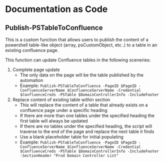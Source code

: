 # Documentation as Code

## Publish-PSTableToConfluence

This is a custom function that allows users to publish the content of a powershell table-like object (array, psCustomObject, etc..) to a table in an existing confluence page.

This function can update Confluence tables in the following sceneries:

1. Complete page update
   - The only data on the page will be the table published by the automation
   - Example: `Publish-PSTableToConfluence -PageID $PageID -ConfluenceServerName $ConfluenceServerName -Credential $ConfluenceCreds -PSTable $DomainControllerInfo -IncludeFooter`
2. Replace content of existing table within section
   - This will replace the content of a table that already exists on a confluence page under a specific heading
   - If there are more than one tables under the specified heading the first table will always be updated
   - If there are no tables under the specified heading, the script will traverse to the end of the page and replace the next table it finds
   - Use a blank placeholder table for initial populating
   - Example: `Publish-PSTableToConfluence -PageID $PageID -ConfluenceServerName $ConfluenceServerName -Credential $ConfluenceCreds -PSTable $DomainControllerInfo -IncludeFooter -SectionHeader "Prod Domain Controller List"`
